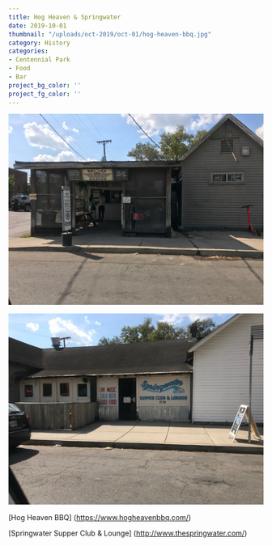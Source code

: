 ```yaml
---
title: Hog Heaven & Springwater
date: 2019-10-01
thumbnail: "/uploads/oct-2019/oct-01/hog-heaven-bbq.jpg"
category: History
categories:
- Centennial Park
- Food
- Bar
project_bg_color: ''
project_fg_color: ''
---
```


![Hog Heaven BBQ, Centennial Park, Nashville](/uploads/oct-2019/oct-01/hog-heaven-bbq.jpg)

![Springwater, Centennial Park, Nashville](/uploads/oct-2019/oct-01/springwater.jpg)

[Hog Heaven BBQ] (https://www.hogheavenbbq.com/)

[Springwater Supper Club & Lounge] (http://www.thespringwater.com/)